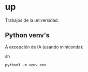 # up

Trabajos de la universidad.

## Python venv's

A excepción de IA (usando miniconda):

sh
```
python3 -m venv env
```
